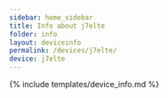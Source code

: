 ```yaml
---
sidebar: home_sidebar
title: Info about j7elte
folder: info
layout: deviceinfo
permalink: /devices/j7elte/
device: j7elte
---
```

{% include templates/device_info.md %}
